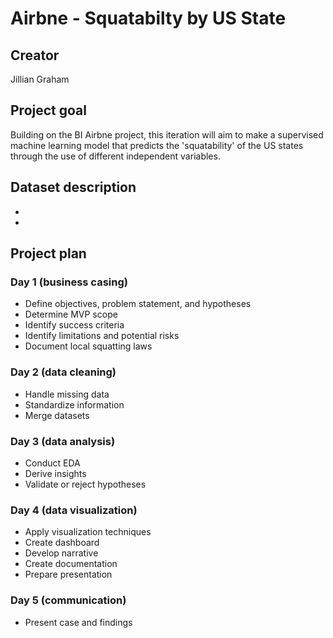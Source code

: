 # Airbne - Squatabilty by US State

## Creator
Jillian Graham

## Project goal
Building on the BI Airbne project, this iteration will aim to make a supervised machine learning model that predicts the 'squatability' of the US states through the use of different independent variables.

## Dataset description 
 * 
 * 


## Project plan
### Day 1 (business casing)
* Define objectives, problem statement, and hypotheses
* Determine MVP scope
* Identify success criteria
* Identify limitations and potential risks
* Document local squatting laws 

### Day 2 (data cleaning)
* Handle missing data
* Standardize information
* Merge datasets

### Day 3 (data analysis)
* Conduct EDA
* Derive insights
* Validate or reject hypotheses

### Day 4 (data visualization)
* Apply visualization techniques
* Create dashboard
* Develop narrative
* Create documentation
* Prepare presentation

### Day 5 (communication)
* Present case and findings
